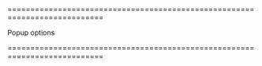 <!--**
/*-------------------------------------------
    Auto-generated file. Do not modify.
-------------------------------------------

**-->
===========================================================================
<!--type-->Popup options<!--/type-->
===========================================================================

<!--shortDescription-->

<!--/shortDescription-->

<!--fullDescription-->

<!--/fullDescription-->